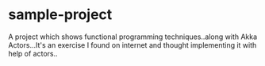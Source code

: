 # sample-project

A project which shows functional programming techniques..along with Akka Actors...It's an exercise I found on internet and thought implementing it with help of actors.. 
